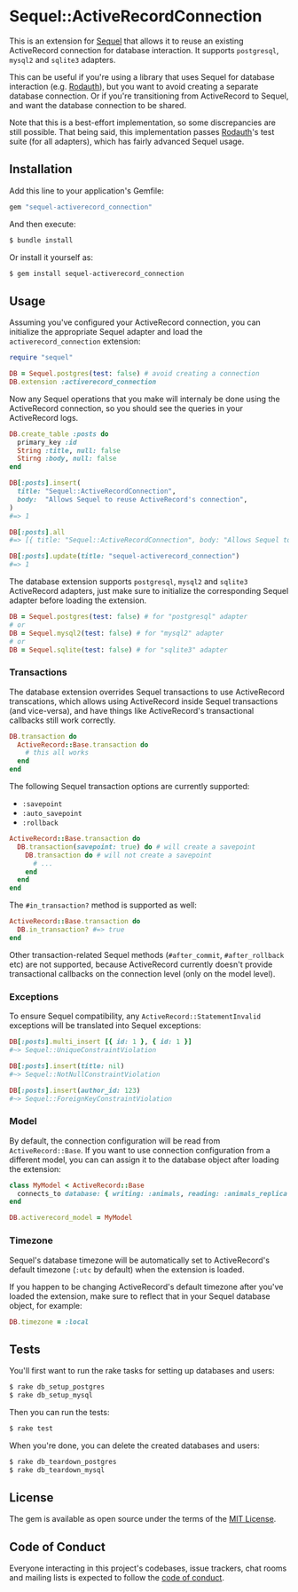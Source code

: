 # Sequel::ActiveRecordConnection

This is an extension for [Sequel] that allows it to reuse an existing
ActiveRecord connection for database interaction. It supports `postgresql`,
`mysql2` and `sqlite3` adapters.

This can be useful if you're using a library that uses Sequel for database
interaction (e.g. [Rodauth]), but you want to avoid creating a separate
database connection. Or if you're transitioning from ActiveRecord to Sequel,
and want the database connection to be shared.

Note that this is a best-effort implementation, so some discrepancies are still
possible. That being said, this implementation passes [Rodauth]'s test suite
(for all adapters), which has fairly advanced Sequel usage.

## Installation

Add this line to your application's Gemfile:

```ruby
gem "sequel-activerecord_connection"
```

And then execute:

```sh
$ bundle install
```

Or install it yourself as:

```sh
$ gem install sequel-activerecord_connection
```

## Usage

Assuming you've configured your ActiveRecord connection, you can initialize the
appropriate Sequel adapter and load the `activerecord_connection` extension:

```rb
require "sequel"

DB = Sequel.postgres(test: false) # avoid creating a connection
DB.extension :activerecord_connection
```

Now any Sequel operations that you make will internaly be done using the
ActiveRecord connection, so you should see the queries in your ActiveRecord
logs.

```rb
DB.create_table :posts do
  primary_key :id
  String :title, null: false
  Stirng :body, null: false
end

DB[:posts].insert(
  title: "Sequel::ActiveRecordConnection",
  body:  "Allows Sequel to reuse ActiveRecord's connection",
)
#=> 1

DB[:posts].all
#=> [{ title: "Sequel::ActiveRecordConnection", body: "Allows Sequel to reuse ActiveRecord's connection" }]

DB[:posts].update(title: "sequel-activerecord_connection")
#=> 1
```

The database extension supports `postgresql`, `mysql2` and `sqlite3`
ActiveRecord adapters, just make sure to initialize the corresponding Sequel
adapter before loading the extension.

```rb
DB = Sequel.postgres(test: false) # for "postgresql" adapter
# or
DB = Sequel.mysql2(test: false) # for "mysql2" adapter
# or
DB = Sequel.sqlite(test: false) # for "sqlite3" adapter
```

### Transactions

The database extension overrides Sequel transactions to use ActiveRecord
transcations, which allows using ActiveRecord inside Sequel transactions (and
vice-versa), and have things like ActiveRecord's transactional callbacks still
work correctly.

```rb
DB.transaction do
  ActiveRecord::Base.transaction do
    # this all works
  end
end
```

The following Sequel transaction options are currently supported:

* `:savepoint`
* `:auto_savepoint`
* `:rollback`

```rb
ActiveRecord::Base.transaction do
  DB.transaction(savepoint: true) do # will create a savepoint
    DB.transaction do # will not create a savepoint
      # ...
    end
  end
end
```

The `#in_transaction?` method is supported as well:

```rb
ActiveRecord::Base.transaction do
  DB.in_transaction? #=> true
end
```

Other transaction-related Sequel methods (`#after_commit`, `#after_rollback`
etc) are not supported, because ActiveRecord currently doesn't provide
transactional callbacks on the connection level (only on the model level).

### Exceptions

To ensure Sequel compatibility, any `ActiveRecord::StatementInvalid` exceptions
will be translated into Sequel exceptions:

```rb
DB[:posts].multi_insert [{ id: 1 }, { id: 1 }]
#~> Sequel::UniqueConstraintViolation

DB[:posts].insert(title: nil)
#~> Sequel::NotNullConstraintViolation

DB[:posts].insert(author_id: 123)
#~> Sequel::ForeignKeyConstraintViolation
```

### Model

By default, the connection configuration will be read from `ActiveRecord::Base`.
If you want to use connection configuration from a different model, you can
can assign it to the database object after loading the extension:

```rb
class MyModel < ActiveRecord::Base
  connects_to database: { writing: :animals, reading: :animals_replica }
end
```
```rb
DB.activerecord_model = MyModel
```

### Timezone

Sequel's database timezone will be automatically set to ActiveRecord's default
timezone (`:utc` by default) when the extension is loaded.

If you happen to be changing ActiveRecord's default timezone after you've
loaded the extension, make sure to reflect that in your Sequel database object,
for example:

```rb
DB.timezone = :local
```

## Tests

You'll first want to run the rake tasks for setting up databases and users:

```sh
$ rake db_setup_postgres
$ rake db_setup_mysql
```

Then you can run the tests:

```sh
$ rake test
```

When you're done, you can delete the created databases and users:

```sh
$ rake db_teardown_postgres
$ rake db_teardown_mysql
```

## License

The gem is available as open source under the terms of the [MIT License](https://opensource.org/licenses/MIT).

## Code of Conduct

Everyone interacting in this project's codebases, issue trackers, chat rooms and mailing lists is expected to follow the [code of conduct](https://github.com/janko/sequel-activerecord-adapter/blob/master/CODE_OF_CONDUCT.md).

[Sequel]: https://github.com/jeremyevans/sequel
[Rodauth]: https://github.com/jeremyevans/rodauth
